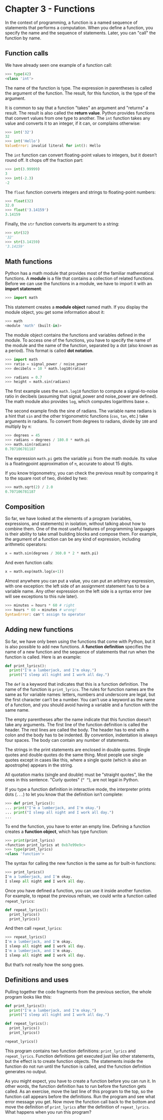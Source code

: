 # Chapter 3 - Functions

In the context of programming, a function is a named sequence of statements that performs
a computation.
When you define a function, you specify the name and the sequence of
statements.
Later, you can "call" the function by name.

## Function calls

We have already seen one example of a function call:

```python linenums="1"
>>> type(42)
<class 'int'>
```

The name of the function is type.
The expression in parentheses is called the argument of the function.
The result, for this function, is the type of the argument.

It is common to say that a function "takes" an argument and "returns" a result.
The result is also called the **return value**.
Python provides functions that convert values from one type to another.
The `int` function takes any value and converts it to an integer, if it can, or complains otherwise:

```python linenums="1"
>>> int('32')
32
>>> int('Hello')
ValueError: invalid literal for int(): Hello
```

The `int` function can convert floating-point values to integers, but it doesn’t round off.
It chops off the fraction part:

```python linenums="1"
>>> int(3.99999)
3
>>> int(-2.3)
-2
```

The `float` function converts integers and strings to floating-point numbers:

```python linenums="1"
>>> float(32)
32.0
>>> float('3.14159')
3.14159
```

Finally, the `str` function converts its argument to a string:

```python linenums="1"
>>> str(32)
'32'
>>> str(3.14159)
'3.14159'
```

## Math functions

Python has a math module that provides most of the familiar mathematical functions.
A **module** is a file that contains a collection of related functions.
Before we can use the functions in a module, we have to import it with an **import statement**:

```python linenums="1"
>>> import math
```

This statement creates a **module object** named math.
If you display the module object, you get some information about it:

```python linenums="1"
>>> math
<module 'math' (built-in)>
```

The module object contains the functions and variables defined in the module.
To access one of the functions, you have to specify the name of the module and the name of the function, separated by a dot (also known as a period).
This format is called **dot notation**.

```python linenums="1"
>>> import math
>>> ratio = signal_power / noise_power
>>> decibels = 10 * math.log10(ratio)

>>> radians = 0.7
>>> height = math.sin(radians)
```

The first example uses the `math.log10` function to compute a signal-to-noise ratio in decibels (assuming that signal_power and noise_power are defined).
The math module also provides `log`, which computes logarithms base `e.`

The second example finds the sine of radians.
The variable name radians is a hint that `sin` and the other trigonometric functions (`cos`, `tan`, etc.) take arguments in radians.
To convert from degrees to radians, divide by `180` and multiply by `π`:

```python linemuns="1"
>>> degrees = 45
>>> radians = degrees / 180.0 * math.pi
>>> math.sin(radians)
0.707106781187
```

The expression `math.pi` gets the variable `pi` from the math module.
Its value is a floatingpoint approximation of `π`, accurate to about 15 digits.

If you know trigonometry, you can check the previous result by comparing it to the square
root of two, divided by two:

```python linemuns="1"
>>> math.sqrt(2) / 2.0
0.707106781187
```

##  Composition

So far, we have looked at the elements of a program (variables, expressions, and
statements) in isolation, without talking about how to combine them.
One of the most useful features of programming languages is their ability to take small
building blocks and compose them.
For example, the argument of a function can be any kind of expression, including arithmetic operators:

```python linemuns="1"
x = math.sin(degrees / 360.0 * 2 * math.pi)
```

And even function calls:

```python linemuns="1"
x = math.exp(math.log(x+1))
```

Almost anywhere you can put a value, you can put an arbitrary expression, with one exception: the left side of an assignment statement has to be a variable name.
Any other expression on the left side is a syntax error (we will see exceptions to this rule later).

```python linenums="1"
>>> minutes = hours * 60 # right
>>> hours * 60 = minutes # wrong!
SyntaxError: can't assign to operator
```

## Adding new functions

So far, we have only been using the functions that come with Python, but it is also possible
to add new functions.
A **function definition** specifies the name of a new function and the
sequence of statements that run when the function is called.
Here is an example:

```python linenums="1"
def print_lyrics():
  print("I'm a lumberjack, and I'm okay.")
  print("I sleep all night and I work all day.")
```

The `def` is a keyword that indicates that this is a function definition.
The name of the function is `print_lyrics`.
The rules for function names are the same as for variable names: letters,
numbers and underscore are legal, but the first character can’t be a number.
You can’t use a keyword as the name of a function, and you should avoid having a variable and a function with the same name.

The empty parentheses after the name indicate that this function doesn’t take any arguments.
The first line of the function definition is called the header.
The rest lines are called the body.
The header has to end with a colon and the body has to be indented.
By convention, indentation is always four spaces.
The body can contain any number of statements.

The strings in the print statements are enclosed in double quotes.
Single quotes and double quotes do the same thing.
Most people use single quotes except in cases like this, where a single quote (which is also an apostrophe) appears in the string.

All quotation marks (single and double) must be "straight quotes", like the ones in this sentence.
"Curly quotes" (`“ ”`), are not legal in Python.

If you type a function definition in interactive mode, the interpreter prints dots (`...`) to let you know that the definition isn’t complete:

```python linenums="1"
>>> def print_lyrics():
... print("I'm a lumberjack, and I'm okay.")
... print("I sleep all night and I work all day.")
...
```

To end the function, you have to enter an empty line.
Defining a function creates a **function object**, which has type function:

```python linemuns="1"
>>> print(print_lyrics)
<function print_lyrics at 0xb7e99e9c>
>>> type(print_lyrics)
<class 'function'>
```

The syntax for calling the new function is the same as for built-in functions:

```python linemuns="1"
>>> print_lyrics()
I'm a lumberjack, and I'm okay.
I sleep all night and I work all day.
```

Once you have defined a function, you can use it inside another function.
For example, to repeat the previous refrain, we could write a function called `repeat_lyrics`:

```python linemuns="1"
def repeat_lyrics():
  print_lyrics()
  print_lyrics()
```

And then call `repeat_lyrics`:

```python linemuns="1"
>>> repeat_lyrics()
I'm a lumberjack, and I'm okay.
I sleep all night and I work all day.
I'm a lumberjack, and I'm okay.
I sleep all night and I work all day.
```

But that’s not really how the song goes.

## Definitions and uses

Pulling together the code fragments from the previous section, the whole program looks
like this:

```python linemuns="1"
def print_lyrics():
  print("I'm a lumberjack, and I'm okay.")
  print("I sleep all night and I work all day.")

def repeat_lyrics():
  print_lyrics()
  print_lyrics()

repeat_lyrics()
```

This program contains two function definitions: `print_lyrics` and `repeat_lyrics`.
Function definitions get executed just like other statements, but the effect is to create function objects.
The statements inside the function do not run until the function is called, and the
function definition generates no output.

As you might expect, you have to create a function before you can run it.
In other words, the function definition has to run before the function gets called.
As an exercise, move the last line of this program to the top, so the function call appears
before the definitions.
Run the program and see what error message you get.
Now move the function call back to the bottom and move the definition of `print_lyrics`
after the definition of `repeat_lyrics`. What happens when you run this program?
